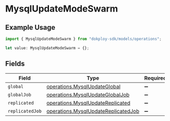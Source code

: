 # MysqlUpdateModeSwarm

## Example Usage

```typescript
import { MysqlUpdateModeSwarm } from "dokploy-sdk/models/operations";

let value: MysqlUpdateModeSwarm = {};
```

## Fields

| Field                                                                                      | Type                                                                                       | Required                                                                                   | Description                                                                                |
| ------------------------------------------------------------------------------------------ | ------------------------------------------------------------------------------------------ | ------------------------------------------------------------------------------------------ | ------------------------------------------------------------------------------------------ |
| `global`                                                                                   | [operations.MysqlUpdateGlobal](../../models/operations/mysqlupdateglobal.md)               | :heavy_minus_sign:                                                                         | N/A                                                                                        |
| `globalJob`                                                                                | [operations.MysqlUpdateGlobalJob](../../models/operations/mysqlupdateglobaljob.md)         | :heavy_minus_sign:                                                                         | N/A                                                                                        |
| `replicated`                                                                               | [operations.MysqlUpdateReplicated](../../models/operations/mysqlupdatereplicated.md)       | :heavy_minus_sign:                                                                         | N/A                                                                                        |
| `replicatedJob`                                                                            | [operations.MysqlUpdateReplicatedJob](../../models/operations/mysqlupdatereplicatedjob.md) | :heavy_minus_sign:                                                                         | N/A                                                                                        |